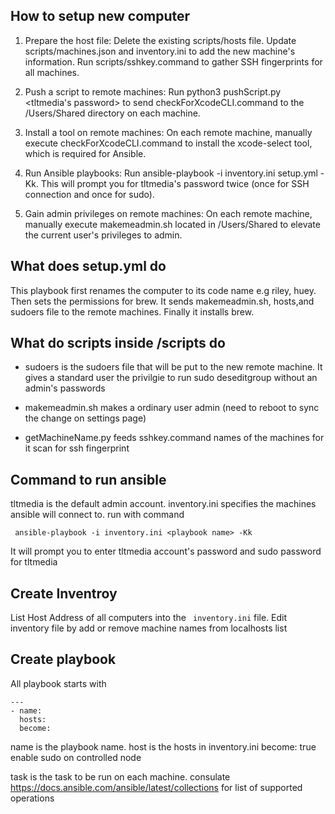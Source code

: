## How to setup new computer
1. Prepare the host file:
    Delete the existing scripts/hosts file.
    Update scripts/machines.json and inventory.ini to add the new machine's information.
    Run scripts/sshkey.command to gather SSH fingerprints for all machines.
   
2. Push a script to remote machines:
    Run python3 pushScript.py <tltmedia's password> to send checkForXcodeCLI.command to the /Users/Shared directory on each machine.

3. Install a tool on remote machines:
    On each remote machine, manually execute checkForXcodeCLI.command to install the xcode-select tool, which is required for Ansible.

4. Run Ansible playbooks:
    Run ansible-playbook -i inventory.ini setup.yml -Kk. This will prompt you for tltmedia's password twice (once for SSH connection and once for sudo).

5. Gain admin privileges on remote machines:
    On each remote machine, manually execute makemeadmin.sh located in /Users/Shared to elevate the current user's privileges to admin.

## What does setup.yml do
This playbook first renames the computer to its code name e.g riley, huey. Then sets the permissions for brew. It sends makemeadmin.sh, hosts,and sudoers file to the remote machines. Finally it installs brew. 

## What do scripts inside /scripts do
- sudoers is the sudoers file that will be put to the new remote machine. It gives a standard user  the privilgie to run sudo deseditgroup without an admin's passwords

- makemeadmin.sh makes a ordinary user admin (need to reboot to sync the change on settings page)

- getMachineName.py feeds sshkey.command names of the machines for it scan for ssh fingerprint

## Command to run ansible
tltmedia is the default admin account. inventory.ini specifies the machines ansible will connect to. 
run with command
```
 ansible-playbook -i inventory.ini <playbook name> -Kk
```
It will prompt you to enter tltmedia account's password and sudo password for tltmedia

## Create Inventroy

List Host Address of all computers into the ``` inventory.ini``` file. Edit inventory file by add or remove machine names from localhosts list

## Create playbook

All playbook starts with
```
---
- name: 
  hosts: 
  become: 

```

name is the playbook name.
host is the hosts in inventory.ini
become: true enable sudo on controlled node

task is the task to be run on each machine. consulate https://docs.ansible.com/ansible/latest/collections for list of supported operations
